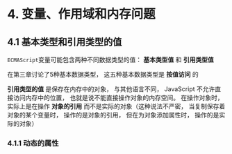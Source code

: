 # 4. 变量、作用域和内存问题

## 4.1 基本类型和引用类型的值

`ECMAScript`变量可能包含两种不同数据类型的值： **基本类型值** 和 **引用类型值**

在第三章讨论了5种基本数据类型， 这五种基本数据类型是 **按值访问** 的

**引用类型的值** 是保存在内存中的对象， 与其他语言不同， JavaScript 不允许直接访问内存中的位置， 也就是说不能直接操作对象的内存空间。 在操作对象时， 实际上是在操作 **对象的引用** 而不是实际的对象（这种说法不严密， 当复制保存着对象的某个变量时， 操作的是对象的引用， 但在为对象添加属性时， 操作的是实际的对象）

### 4.1.1 动态的属性
 
